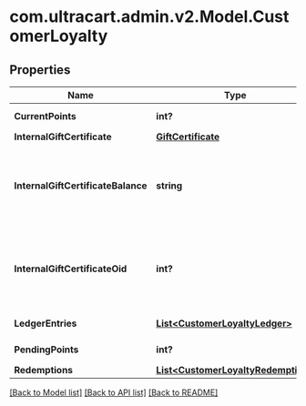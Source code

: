 # com.ultracart.admin.v2.Model.CustomerLoyalty
## Properties

Name | Type | Description | Notes
------------ | ------------- | ------------- | -------------
**CurrentPoints** | **int?** | Current points | [optional] 
**InternalGiftCertificate** | [**GiftCertificate**](GiftCertificate.md) |  | [optional] 
**InternalGiftCertificateBalance** | **string** | Loyalty Cashback / Store credit balance (internal gift certificate balance) | [optional] 
**InternalGiftCertificateOid** | **int?** | Internal gift certificate oid used to tracking loyalty cashback / store credit. | [optional] 
**LedgerEntries** | [**List&lt;CustomerLoyaltyLedger&gt;**](CustomerLoyaltyLedger.md) | Ledger entries | [optional] 
**PendingPoints** | **int?** | Pending Points | [optional] 
**Redemptions** | [**List&lt;CustomerLoyaltyRedemption&gt;**](CustomerLoyaltyRedemption.md) | Redemptions | [optional] 


[[Back to Model list]](../README.md#documentation-for-models) [[Back to API list]](../README.md#documentation-for-api-endpoints) [[Back to README]](../README.md)

